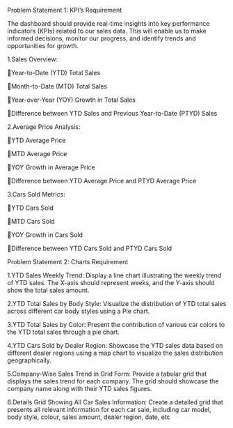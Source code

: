 
Problem Statement 1: KPI’s Requirement

The dashboard should provide real-time insights into key performance indicators (KPIs) related to our sales data. This will enable us to make informed decisions, monitor our progress, and identify trends and opportunities for growth.

1.Sales Overview:

Year-to-Date (YTD) Total Sales

Month-to-Date (MTD) Total Sales

Year-over-Year (YOY) Growth in Total Sales

Difference between YTD Sales and Previous Year-to-Date (PTYD) Sales


2.Average Price Analysis:

YTD Average Price

MTD Average Price

YOY Growth in Average Price

Difference between YTD Average Price and PTYD Average Price


3.Cars Sold Metrics:

YTD Cars Sold

MTD Cars Sold

YOY Growth in Cars Sold

Difference between YTD Cars Sold and PTYD Cars Sold

Problem Statement 2: Charts Requirement

1.YTD Sales Weekly Trend: Display a line chart illustrating the weekly trend of YTD sales. The X-axis should represent weeks, and the Y-axis should show the total sales amount.

2.YTD Total Sales by Body Style: Visualize the distribution of YTD total sales across different car body styles using a Pie chart.

3.YTD Total Sales by Color: Present the contribution of various car colors to the YTD total sales through a pie chart.

4.YTD Cars Sold by Dealer Region: Showcase the YTD sales data based on different dealer regions using a map chart to visualize the sales distribution geographically.

5.Company-Wise Sales Trend in Grid Form: Provide a tabular grid that displays the sales trend for each company. The grid should showcase the company name along with their YTD sales figures.

6.Details Grid Showing All Car Sales Information: Create a detailed grid that presents all relevant information for each car sale, including car model, body style, colour, sales amount, dealer region, date, etc
